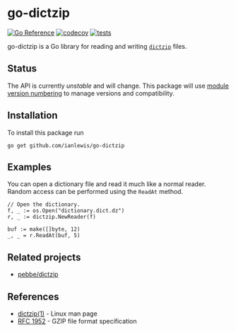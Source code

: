 # go-dictzip

[![Go Reference](https://pkg.go.dev/badge/github.com/ianlewis/go-dictzip.svg)](https://pkg.go.dev/github.com/ianlewis/go-dictzip)
[![codecov](https://codecov.io/gh/ianlewis/go-dictzip/graph/badge.svg?token=LJVTOT3ZHE)](https://codecov.io/gh/ianlewis/go-dictzip)
[![tests](https://github.com/ianlewis/go-dictzip/actions/workflows/pre-submit.units.yml/badge.svg)](https://github.com/ianlewis/go-dictzip/actions/workflows/pre-submit.units.yml)

go-dictzip is a Go library for reading and writing
[`dictzip`](https://linux.die.net/man/1/dictzip) files.

## Status

The API is currently _unstable_ and will change. This package will use [module
version numbering](https://golang.org/doc/modules/version-numbers) to manage
versions and compatibility.

## Installation

To install this package run

`go get github.com/ianlewis/go-dictzip`

## Examples

You can open a dictionary file and read it much like a normal reader.
Random access can be performed using the `ReadAt` method.

```golang
// Open the dictionary.
f, _ := os.Open("dictionary.dict.dz")
r, _ := dictzip.NewReader(f)

buf := make([]byte, 12)
_, _ = r.ReadAt(buf, 5)
```

## Related projects

- [pebbe/dictzip](https://github.com/pebbe/dictzip)

## References

- [dictzip(1)](https://linux.die.net/man/1/dictzip) - Linux man page
- [RFC 1952](https://datatracker.ietf.org/doc/html/rfc1952) - GZIP file format specification
